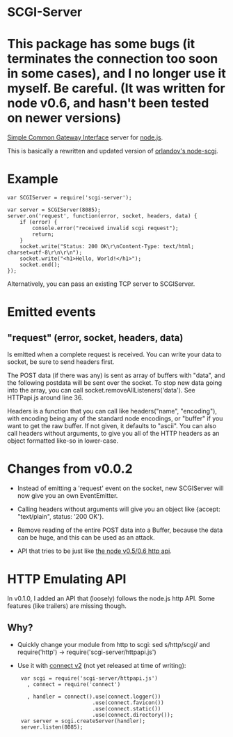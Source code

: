 SCGI-Server
===========

# This package has some bugs (it terminates the connection too soon in some cases), and I no longer use it myself. Be careful. (It was written for node v0.6, and hasn't been tested on newer versions)

[Simple Common Gateway Interface](http://en.wikipedia.org/wiki/Simple_Common_Gateway_Interface) server for [node.js](http://nodejs.org/).

This is basically a rewritten and updated version of [orlandov's node-scgi](http://github.com/orlandov/node-scgi).

Example
=======

    var SCGIServer = require('scgi-server');
    
    var server = SCGIServer(8085);
    server.on('request', function(error, socket, headers, data) {
        if (error) {
            console.error("received invalid scgi request");
            return;
        }
        socket.write("Status: 200 OK\r\nContent-Type: text/html; charset=utf-8\r\n\r\n");
        socket.write("<h1>Hello, World!</h1>");
        socket.end();
    });

Alternatively, you can pass an existing TCP server to SCGIServer.

Emitted events
==============

"request" (error, socket, headers, data)
----------------------------------------
Is emitted when a complete request is received. You can write your data to socket, be sure to send headers first.

The POST data (if there was any) is sent as array of buffers with "data", and the following postdata will be sent over the socket.
To stop new data going into the array, you can call socket.removeAllListeners('data'). See HTTPapi.js around line 36.

Headers is a function that you can call like headers("name", "encoding"), with encoding being any of the standard node encodings, or "buffer" if you want to get the raw buffer. If not given, it defaults to "ascii".
You can also call headers without arguments, to give you all of the HTTP headers as an object formatted like-so in lower-case.


Changes from v0.0.2
===================

 - Instead of emitting a 'request' event on the socket, new SCGIServer will now give you an own EventEmitter.
 
 - Calling headers without arguments will give you an object like {accept: "text/plain", status: '200 OK'}.

 - Remove reading of the entire POST data into a Buffer, because the data can be huge, and this can be used as an attack.

 - API that tries to be just like [the node v0.5/0.6 http api](http://nodejs.org/docs/v0.5.6/api/http.html).


HTTP Emulating API
==================

In v0.1.0, I added an API that (loosely) follows the node.js http API. Some features (like trailers) are missing though.

Why?
----

 - Quickly change your module from http to scgi: sed s/http/scgi/ and require('http') -> require('scgi-server/httpapi.js')

 - Use it with [connect v2](https://github.com/senchalabs/connect) (not yet released at time of writing):

        var scgi = require('scgi-server/httpapi.js')
          , connect = require('connect')
        
          , handler = connect().use(connect.logger())
                               .use(connect.favicon())
                               .use(connect.static())
                               .use(connect.directory());
        var server = scgi.createServer(handler);
        server.listen(8085);

